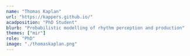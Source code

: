 ```yaml
---
name: "Thomas Kaplan"
url: "https://kappers.github.io/"
acadposition: "PhD Student"
blurb: "Probabilistic modelling of rhythm perception and production"
themes: ["mir"]
role: "PhD"
image: "./thomaskaplan.png"
---
```

